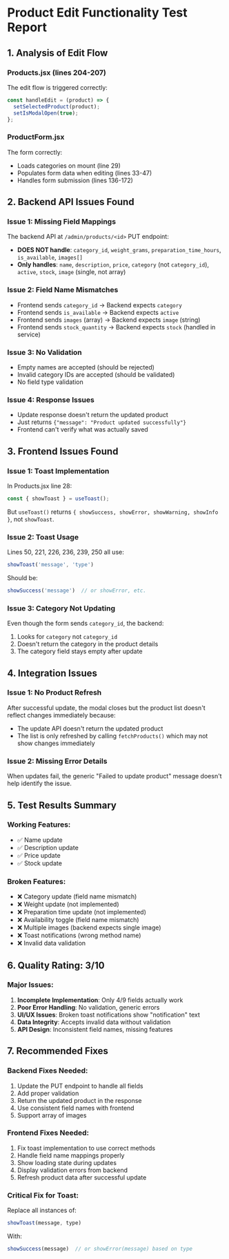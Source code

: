 # Product Edit Functionality Test Report

## 1. Analysis of Edit Flow

### Products.jsx (lines 204-207)
The edit flow is triggered correctly:
```javascript
const handleEdit = (product) => {
  setSelectedProduct(product);
  setIsModalOpen(true);
};
```

### ProductForm.jsx 
The form correctly:
- Loads categories on mount (line 29)
- Populates form data when editing (lines 33-47)
- Handles form submission (lines 136-172)

## 2. Backend API Issues Found

### Issue 1: Missing Field Mappings
The backend API at `/admin/products/<id>` PUT endpoint:
- **DOES NOT handle**: `category_id`, `weight_grams`, `preparation_time_hours`, `is_available`, `images[]`
- **Only handles**: `name`, `description`, `price`, `category` (not `category_id`), `active`, `stock`, `image` (single, not array)

### Issue 2: Field Name Mismatches
- Frontend sends `category_id` → Backend expects `category`
- Frontend sends `is_available` → Backend expects `active`
- Frontend sends `images` (array) → Backend expects `image` (string)
- Frontend sends `stock_quantity` → Backend expects `stock` (handled in service)

### Issue 3: No Validation
- Empty names are accepted (should be rejected)
- Invalid category IDs are accepted (should be validated)
- No field type validation

### Issue 4: Response Issues
- Update response doesn't return the updated product
- Just returns `{"message": "Product updated successfully"}`
- Frontend can't verify what was actually saved

## 3. Frontend Issues Found

### Issue 1: Toast Implementation
In Products.jsx line 28:
```javascript
const { showToast } = useToast();
```

But `useToast()` returns `{ showSuccess, showError, showWarning, showInfo }`, not `showToast`.

### Issue 2: Toast Usage
Lines 50, 221, 226, 236, 239, 250 all use:
```javascript
showToast('message', 'type')
```

Should be:
```javascript
showSuccess('message')  // or showError, etc.
```

### Issue 3: Category Not Updating
Even though the form sends `category_id`, the backend:
1. Looks for `category` not `category_id`
2. Doesn't return the category in the product details
3. The category field stays empty after update

## 4. Integration Issues

### Issue 1: No Product Refresh
After successful update, the modal closes but the product list doesn't reflect changes immediately because:
- The update API doesn't return the updated product
- The list is only refreshed by calling `fetchProducts()` which may not show changes immediately

### Issue 2: Missing Error Details
When updates fail, the generic "Failed to update product" message doesn't help identify the issue.

## 5. Test Results Summary

### Working Features:
- ✅ Name update
- ✅ Description update  
- ✅ Price update
- ✅ Stock update

### Broken Features:
- ❌ Category update (field name mismatch)
- ❌ Weight update (not implemented)
- ❌ Preparation time update (not implemented)
- ❌ Availability toggle (field name mismatch)
- ❌ Multiple images (backend expects single image)
- ❌ Toast notifications (wrong method name)
- ❌ Invalid data validation

## 6. Quality Rating: 3/10

### Major Issues:
1. **Incomplete Implementation**: Only 4/9 fields actually work
2. **Poor Error Handling**: No validation, generic errors
3. **UI/UX Issues**: Broken toast notifications show "notification" text
4. **Data Integrity**: Accepts invalid data without validation
5. **API Design**: Inconsistent field names, missing features

## 7. Recommended Fixes

### Backend Fixes Needed:
1. Update the PUT endpoint to handle all fields
2. Add proper validation
3. Return the updated product in the response
4. Use consistent field names with frontend
5. Support array of images

### Frontend Fixes Needed:
1. Fix toast implementation to use correct methods
2. Handle field name mappings properly
3. Show loading state during updates
4. Display validation errors from backend
5. Refresh product data after successful update

### Critical Fix for Toast:
Replace all instances of:
```javascript
showToast(message, type)
```

With:
```javascript
showSuccess(message)  // or showError(message) based on type
```